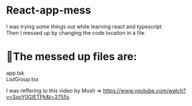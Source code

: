 # React-app-mess

I was trying some things out while learning react and typescript     
Then I messed up by changing the code location in a file     
# 💨The messed up files are:     
app.tsk      
ListGroup.tsx
     
  I was reffering to this video by Mosh => https://www.youtube.com/watch?v=SqcY0GlETPk&t=3755s     
